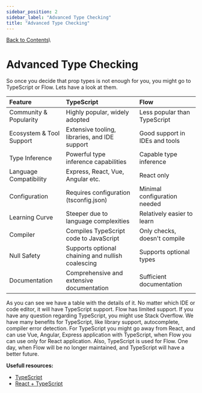 ```yaml
---
sidebar_position: 2
sidebar_label: "Advanced Type Checking"
title: "Advanced Type Checking"
---
```


[Back to Contents](../../README.md#module-1)\

# Advanced Type Checking

So once you decide that prop types is not enough for you, you might go to TypeScript or Flow. Lets have a look at them.

| Feature                  | TypeScript                                        | Flow                           |
| :----------------------- | :------------------------------------------------ | :----------------------------- |
| Community & Popularity   | Highly popular, widely adopted                    | Less popular than TypeScript   |
| Ecosystem & Tool Support | Extensive tooling, libraries, and IDE support     | Good support in IDEs and tools |
| Type Inference           | Powerful type inference capabilities              | Capable type inference         |
| Language Compatibility   | Express, React, Vue, Angular etc.                 | React only                     |
| Configuration            | Requires configuration (tsconfig.json)            | Minimal configuration needed   |
| Learning Curve           | Steeper due to language complexities              | Relatively easier to learn     |
| Compiler                 | Compiles TypeScript code to JavaScript            | Only checks, doesn't compile   |
| Null Safety              | Supports optional chaining and nullish coalescing | Supports optional types        |
| Documentation            | Comprehensive and extensive documentation         | Sufficient documentation       |

As you can see we have a table with the details of it.
No matter which IDE or code editor, it will have TypeScript support.
Flow has limited support.
If you have any question regarding TypeScript, you might use Stack Overflow.
We have many benefits for TypeScript, like library support, autocomplete, compiler error detection.
For TypeScript you might go away from React, and can use Vue, Angular, Express application with TypeScript, when Flow you can use only for React application.
Also, TypeScript is used for Flow.
One day, when Flow will be no longer maintained, and TypeScript will have a better future.

**Usefull resources:**

- [TypeScript](https://www.typescriptlang.org/)
- [React + TypeScript](https://react.dev/learn/typescript)
